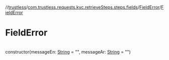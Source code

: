 //[trustless](../../../index.md)/[com.trustless.requests.kyc.retrieveSteps.steps.fields](../index.md)/[FieldError](index.md)/[FieldError](-field-error.md)

# FieldError

\
constructor(messageEn: [String](https://kotlinlang.org/api/latest/jvm/stdlib/kotlin/-string/index.html) = &quot;&quot;, messageAr: [String](https://kotlinlang.org/api/latest/jvm/stdlib/kotlin/-string/index.html) = &quot;&quot;)

